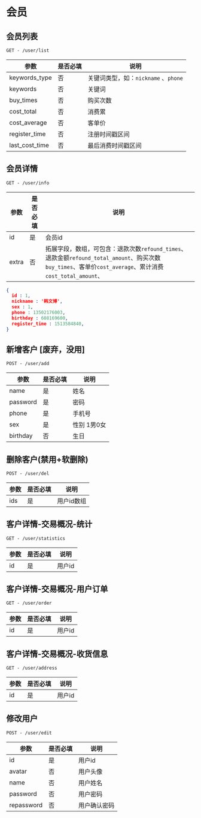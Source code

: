 # 会员
## 会员列表

```html
GET - /user/list
```

| 参数             | 是否必填 | 说明                          |
| -------------- | ---- | --------------------------- |
| keywords_type  | 否    | 关键词类型，如：`nickname` 、`phone` |
| keywords       | 否    | 关键词                         |
| buy_times      | 否    | 购买次数                        |
| cost_total     | 否    | 消费累                         |
| cost_average   | 否    | 客单价                         |
| register_time  | 否    | 注册时间戳区间                     |
| last_cost_time | 否    | 最后消费时间戳区间                   |

## 会员详情

```html
GET - /user/info
```

| 参数    | 是否必填 | 说明                                       |
| ----- | ---- | ---------------------------------------- |
| id    | 是    | 会员id                                     |
| extra | 否    | 拓展字段，数组，可包含：退款次数`refound_times`、退款金额`refound_total_amount`、购买次数`buy_times`、客单价`cost_average`、累计消费`cost_total_amount`、 |

```json
{
  id : 1,
  nickname : '韩文博',
  sex : 1,
  phone : 13502176003,
  birthday : 608169600,
  register_time : 1513584840,
}
```

## 新增客户 [废弃，没用]

```html
POST - /user/add
```

| 参数     | 是否必填 | 说明        |
| -------- | -------- | ----------- |
| name     | 是       | 姓名        |
| password | 是       | 密码        |
| phone    | 是       | 手机号      |
| sex      | 是       | 性别 1男0女 |
| birthday | 否       | 生日        |

## 删除客户(禁用+软删除)

```html
POST - /user/del
```

| 参数   | 是否必填 | 说明     |
| ---- | ---- | ------ |
| ids  | 是    | 用户id数组 |


## 客户详情-交易概况-统计

```html
GET - /user/statistics
```

| 参数   | 是否必填 | 说明   |
| ---- | ---- | ---- |
| id   | 是    | 用户id |


## 客户详情-交易概况-用户订单

```html
GET - /user/order
```

| 参数   | 是否必填 | 说明   |
| ---- | ---- | ---- |
| id   | 是    | 用户id |


## 客户详情-交易概况-收货信息

```html
GET - /user/address
```

| 参数   | 是否必填 | 说明   |
| ---- | ---- | ---- |
| id   | 是    | 用户id |


## 修改用户

```html
POST - /user/edit
```

| 参数         | 是否必填 | 说明     |
| ---------- | ---- | ------ |
| id         | 是    | 用户id   |
| avatar     | 否    | 用户头像   |
| name       | 否    | 用户姓名   |
| password   | 否    | 用户密码   |
| repassword | 否    | 用户确认密码 |

